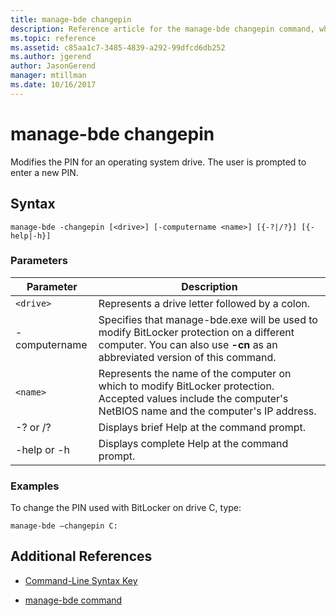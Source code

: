 ```yaml
---
title: manage-bde changepin
description: Reference article for the manage-bde changepin command, which modifies the PIN for an operating system drive.
ms.topic: reference
ms.assetid: c85aa1c7-3485-4839-a292-99dfcd6db252
ms.author: jgerend
author: JasonGerend
manager: mtillman
ms.date: 10/16/2017
---
```


# manage-bde changepin

Modifies the PIN for an operating system drive. The user is prompted to enter a new PIN.

## Syntax

```
manage-bde -changepin [<drive>] [-computername <name>] [{-?|/?}] [{-help|-h}]
```

### Parameters

| Parameter | Description |
| --------- | ----------- |
| `<drive>` | Represents a drive letter followed by a colon. |
| -computername | Specifies that manage-bde.exe will be used to modify BitLocker protection on a different computer. You can also use **-cn** as an abbreviated version of this command. |
| `<name>` | Represents the name of the computer on which to modify BitLocker protection. Accepted values include the computer's NetBIOS name and the computer's IP address. |
| -? or /? | Displays brief Help at the command prompt. |
| -help or -h | Displays complete Help at the command prompt. |

### Examples

To change the PIN used with BitLocker on drive C, type:

```
manage-bde –changepin C:
```

## Additional References

- [Command-Line Syntax Key](command-line-syntax-key.md)

- [manage-bde command](manage-bde.md)
